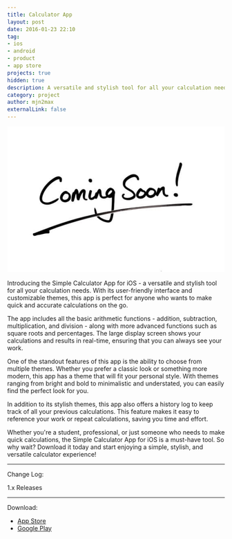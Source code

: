 ```yaml
---
title: Calculator App
layout: post
date: 2016-01-23 22:10
tag:
- ios
- android
- product
- app store
projects: true
hidden: true
description: A versatile and stylish tool for all your calculation needs
category: project
author: mjn2max
externalLink: false
---
```


![Screenshot](https://raw.githubusercontent.com/mjn2max/mjn2max.github.io/main/assets/images/coming-soon.jpg)

Introducing the Simple Calculator App for iOS - a versatile and stylish tool for all your calculation needs. With its user-friendly interface and customizable themes, this app is perfect for anyone who wants to make quick and accurate calculations on the go.

The app includes all the basic arithmetic functions - addition, subtraction, multiplication, and division - along with more advanced functions such as square roots and percentages. The large display screen shows your calculations and results in real-time, ensuring that you can always see your work.

One of the standout features of this app is the ability to choose from multiple themes. Whether you prefer a classic look or something more modern, this app has a theme that will fit your personal style. With themes ranging from bright and bold to minimalistic and understated, you can easily find the perfect look for you.

In addition to its stylish themes, this app also offers a history log to keep track of all your previous calculations. This feature makes it easy to reference your work or repeat calculations, saving you time and effort.

Whether you're a student, professional, or just someone who needs to make quick calculations, the Simple Calculator App for iOS is a must-have tool. So why wait? Download it today and start enjoying a simple, stylish, and versatile calculator experience!

---

Change Log:

1.x Releases

---

Download:
- [App Store](https://mjn2max.github.io/calculator-app)
- [Google Play](https://mjn2max.github.io/calculator-app)
